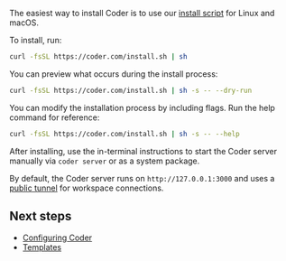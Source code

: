 The easiest way to install Coder is to use our
[install script](https://github.com/coder/coder/blob/main/install.sh) for Linux
and macOS.

To install, run:

```bash
curl -fsSL https://coder.com/install.sh | sh
```

You can preview what occurs during the install process:

```bash
curl -fsSL https://coder.com/install.sh | sh -s -- --dry-run
```

You can modify the installation process by including flags. Run the help command
for reference:

```bash
curl -fsSL https://coder.com/install.sh | sh -s -- --help
```

After installing, use the in-terminal instructions to start the Coder server
manually via `coder server` or as a system package.

By default, the Coder server runs on `http://127.0.0.1:3000` and uses a
[public tunnel](../admin/configure.md#tunnel) for workspace connections.

## Next steps

- [Configuring Coder](../admin/configure.md)
- [Templates](../templates/index.md)
